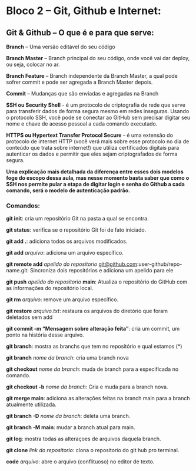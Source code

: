 # Bloco 2 – Git, Github e Internet:

## Git & Github – O que é e para que serve:

**Branch** – Uma versão editável do seu código

**Branch Master** – Branch principal do seu código, onde você vai dar deploy, ou seja, colocar no ar.

**Branch Feature** – Branch  independente da Branch Master, a qual pode sofrer commit e pode ser agregada a Branch Master depois.

**Commit** – Mudanças que são enviadas e agregadas na Branch


**SSH ou  Security Shell** - é um protocolo de criptografia de rede que serve para transferir dados de forma segura mesmo em redes inseguras. Usando o protocolo SSH, você pode se conectar ao GitHub sem precisar digitar seu nome e chave de acesso pessoal a cada comando executado.

**HTTPS ou Hypertext Transfer Protocol Secure** - é uma extensão do protocolo de internet HTTP (você verá mais sobre esse protocolo no dia de conteúdo que trata sobre internet!) que utiliza certificados digitais para autenticar os dados e permitir que eles sejam criptografados de forma segura.


**Uma explicação mais detalhada da diferença entre esses dois modelos foge do escopo dessa aula, mas nesse momento basta saber que como o SSH nos permite pular a etapa de digitar login e senha do Github a cada comando, será o modelo de autenticação padrão.**

### Comandos:

**git init**: cria um repositório Git na pasta a qual se encontra.
 
**git status**: verifica se o repositório Git foi de fato iniciado.

**git add .**:  adiciona todos os arquivos modificados.

**git add** *arquivo*: adiciona um arquivo específico.

**git remote add** *apelido do repositorio* git@github.com:user-github/repo-name.git: Sincroniza dois repositórios e adiciona um apelido para ele

**git push** *apelido do repositorio* **main**: Atualiza o repositório do GitHub com as informações do repositório local.

**git rm** *arquivo*: remove um arquivo específico.

**git restore** *arquivo.txt*: restaura os arquivos do diretório que foram deletados sem add

**git commit -m “Mensagem sobre alteração feita”**: cria um commit, um ponto na história desse arquivo.

**git branch**: mostra as branchs que tem no repositório e qual estamos (*)

**git branch** *nome da branch*:  cria uma branch nova

**git checkout** *nome da branch*: muda de branch para a especificada no comando.

**git checkout -b** *nome da branch*: Cria e muda para a branch nova.

**git merge main**: adiciona as alterações feitas na branch main para a branch atualmente utilizada.

**git branch -D** *nome da branch*: deleta uma branch.

**git branch -M main**: mudar a branch atual para main.

**git log**: mostra todas as alteraçoes de arquivos daquela branch.

**git clone** *link do repositorio*: clona o repositorio do git hub pro terminal.

**code** *arquivo*: abre o arquivo (conflituoso) no editor de texto.
